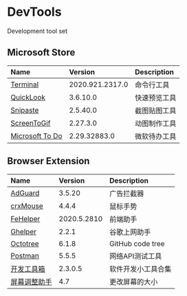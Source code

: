 # DevTools
Development tool set

## Microsoft Store

| Name                                                                      | Version         | Description  |
| :------------------------------------------------------------------------ | :-------------- | :----------- |
| [Terminal](https://www.microsoft.com/store/productId/9N0DX20HK701)        | 2020.921.2317.0 | 命令行工具   |
| [QuickLook](https://www.microsoft.com/store/productId/9NV4BS3L1H4S)       | 3.6.10.0        | 快速预览工具 |
| [Snipaste](https://www.microsoft.com/store/productId/9P1WXPKB68KX)        | 2.5.40.0        | 截图贴图工具 |
| [ScreenToGif](https://www.microsoft.com/store/productId/9N3SQK8PDS8G)     | 2.27.3.0        | 动图制作工具 |
| [Microsoft To Do](https://www.microsoft.com/store/productId/9NBLGGH5R558) | 2.29.32883.0    | 微软待办工具 |




## Browser Extension

| Name                                                                         | Version     | Description        |
| :--------------------------------------------------------------------------- | :---------- | :----------------- |
| [AdGuard](https://adguard.com/zh_cn/adguard-browser-extension/overview.html) | 3.5.20      | 广告拦截器         |
| [crxMouse](https://crxmouse.com/zh-hans/)                                    | 4.4.4       | 鼠标手势           |
| [FeHelper](https://www.baidufe.com/fehelper)                                 | 2020.5.2810 | 前端助手           |
| [Ghelper](http://googlehelper.net)                                           | 2.2.1       | 谷歌上网助手       |
| [Octotree](https://www.octotree.io/)                                         | 6.1.8       | GitHub code tree   |
| [Postman](https://www.postman.com/downloads/)                                | 5.5.5       | 网络API测试工具    |
| [开发工具箱](https://www.box3.cn/)                                           | 2.3.0.5     | 软件开发小工具合集 |
| [屏幕调整助手](https://www.box3.cn/)                                         | 4.7         | 更改屏幕的大小     |



